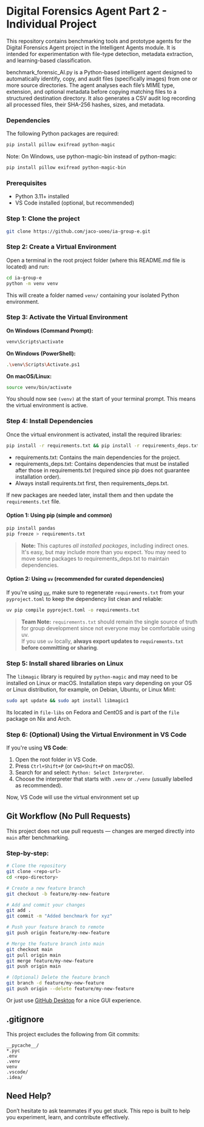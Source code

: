 # Digital Forensics Agent Part 2 - Individual Project

This repository contains benchmarking tools and prototype agents for the Digital Forensics Agent project in the Intelligent Agents module. It is intended for experimentation with file-type detection, metadata extraction, and learning-based classification.

benchmark_forensic_AI.py is a Python-based intelligent agent designed to automatically identify, copy, and audit files (specifically images) from one or more source directories.
The agent analyses each file’s MIME type, extension, and optional metadata before copying matching files to a structured destination directory. It also generates a CSV audit log recording all processed files, their SHA-256 hashes, sizes, and metadata.


### Dependencies

The following Python packages are required:

```bash
pip install pillow exifread python-magic
```

Note:
On Windows, use python-magic-bin instead of python-magic:

```bash
pip install pillow exifread python-magic-bin
```

### Prerequisites

- Python 3.11+ installed
- VS Code installed (optional, but recommended)

### Step 1: Clone the project

```bash
git clone https://github.com/jaco-uoeo/ia-group-e.git
```

### Step 2: Create a Virtual Environment

Open a terminal in the root project folder (where this README.md file is located) and run:

```bash
cd ia-group-e
python -m venv venv
```

This will create a folder named `venv/` containing your isolated Python environment.



### Step 3: Activate the Virtual Environment

**On Windows (Command Prompt):**

```bash
venv\Scripts\activate
```

**On Windows (PowerShell):**

```bash
.\venv\Scripts\Activate.ps1
```

**On macOS/Linux:**

```bash
source venv/bin/activate
```

You should now see `(venv)` at the start of your terminal prompt. This means the virtual environment is active.


### Step 4: Install Dependencies



Once the virtual environment is activated, install the required libraries:

```bash
pip install -r requirements.txt && pip install -r requirements_deps.txt
```
- requirements.txt: Contains the main dependencies for the project.
- requirements_deps.txt: Contains dependencies that must be installed after those in requirements.txt (required since pip does not guarantee installation order).
- Always install requirents.txt first, then requirements_deps.txt.

If new packages are needed later, install them and then update the `requirements.txt` file.

#### Option 1: Using pip (simple and common)

```bash
pip install pandas
pip freeze > requirements.txt
```

> **Note:** This captures *all installed packages*, including indirect ones. It's easy, but may include more than you expect. You may need to move some packages to requirements_deps.txt to maintain dependencies. 

#### Option 2: Using `uv` (recommended for curated dependencies)

If you're using [`uv`](https://github.com/astral-sh/uv), make sure to regenerate `requirements.txt` from your `pyproject.toml` to keep the dependency list clean and reliable:

```bash
uv pip compile pyproject.toml -o requirements.txt
```

> **Team Note:** `requirements.txt` should remain the single source of truth for group development since not everyone may be comfortable using uv.  
> If you use `uv` locally, **always export updates to `requirements.txt` before committing or sharing**.

### Step 5: Install shared libraries on Linux
The `libmagic` library is required by `python-magic` and may need to be installed on Linux or macOS. Installation steps vary depending on your OS or Linux distribution, for example, on Debian, Ubuntu, or Linux Mint:
```bash
sudo apt update && sudo apt install libmagic1
```

Its located in `file-libs` on Fedora and CentOS and is part of the `file` package on Nix and Arch.


### Step 6: (Optional) Using the Virtual Environment in VS Code

If you're using **VS Code**:

1. Open the root folder in VS Code.
2. Press `Ctrl+Shift+P` (or `Cmd+Shift+P` on macOS).
3. Search for and select: `Python: Select Interpreter`.
4. Choose the interpreter that starts with `.venv` or `./venv` (usually labelled as recommended).

Now, VS Code will use the virtual environment set up


## Git Workflow (No Pull Requests)

This project does not use pull requests — changes are merged directly into `main` after benchmarking.

### Step-by-step:

```bash
# Clone the repository
git clone <repo-url>
cd <repo-directory>

# Create a new feature branch
git checkout -b feature/my-new-feature

# Add and commit your changes
git add .
git commit -m "Added benchmark for xyz"

# Push your feature branch to remote
git push origin feature/my-new-feature

# Merge the feature branch into main
git checkout main
git pull origin main        
git merge feature/my-new-feature
git push origin main

# (Optional) Delete the feature branch
git branch -d feature/my-new-feature
git push origin --delete feature/my-new-feature
```
Or just use [GitHub Desktop](https://docs.github.com/en/desktop) for a nice GUI experience.

## .gitignore

This project excludes the following from Git commits:

```
__pycache__/
*.pyc
.env
.venv
venv
.vscode/
.idea/
```


## Need Help?

Don’t hesitate to ask teammates if you get stuck. This repo is built to help you experiment, learn, and contribute effectively.

